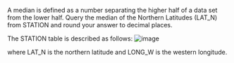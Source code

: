 A median is defined as a number separating the higher half of a data set from the lower half. Query the median of the Northern Latitudes (LAT_N) from STATION and round your answer to  decimal places.

The STATION table is described as follows:
![image](https://user-images.githubusercontent.com/93556280/161845224-7b402128-375d-44d1-9ddf-dcd9f6db90ea.png)

where LAT_N is the northern latitude and LONG_W is the western longitude.
